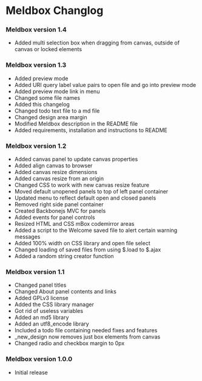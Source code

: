 # Meldbox Changlog

### Meldbox version 1.4

- Added multi selection box when dragging from canvas, outside of canvas or locked elements

### Meldbox version 1.3

- Added preview mode
- Added URI query label value pairs to open file and go into preview mode
- Added preview mode link in menu
- Changed some file names
- Added this changelog
- Changed todo text file to a md file
- Changed design area margin
- Modified Meldbox description in the README file
- Added requirements, installation and instructions to README


### Meldbox version 1.2

- Added canvas panel to update canvas properties
- Added align canvas to browser
- Added canvas resize dimensions
- Added canvas resize from an origin
- Changed CSS to work with new canvas resize feature
- Moved default unopened panels to top of left panel container
- Updated menu to reflect default open and closed panels
- Removed right side panel container
- Created Backbonejs MVC for panels
- Added events for panel controls
- Resized HTML and CSS mBox codemirror areas
- Added a script to the Welcome saved file to alert certain warning messages
- Added 100% width on CSS library and open file select
- Changed loading of saved files from using $.load to $.ajax
- Added a random string creator function


### Meldbox version 1.1

- Changed panel titles
- Changed About panel contents and links
- Added GPLv3 license
- Added the CSS library manager
- Got rid of useless variables
- Added an md5 library
- Added an utf8_encode library
- Included a todo file containing needed fixes and features
- _new_design now removes just box elements from canvas
- Changed radio and checkbox margin to 0px


### Meldbox version 1.0.0

- Initial release
